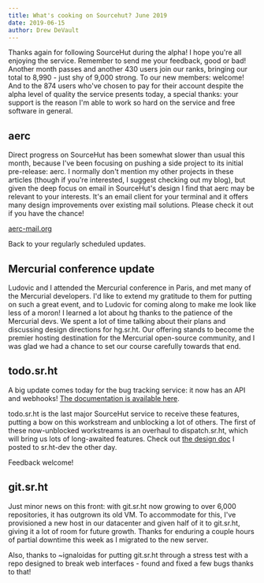 ```yaml
---
title: What's cooking on Sourcehut? June 2019
date: 2019-06-15
author: Drew DeVault
---
```


Thanks again for following SourceHut during the alpha! I hope you're all
enjoying the service. Remember to send me your feedback, good or bad!
Another month passes and another 430 users join our ranks, bringing our
total to 8,990 - just shy of 9,000 strong. To our new members: welcome!
And to the 874 users who've chosen to pay for their account despite the
alpha level of quality the service presents today, a special thanks:
your support is the reason I'm able to work so hard on the service and
free software in general.

## aerc

Direct progress on SourceHut has been somewhat slower than usual this
month, because I've been focusing on pushing a side project to its
initial pre-release: aerc. I normally don't mention my other projects in
these articles (though if you're interested, I suggest checking out my
blog), but given the deep focus on email in SourceHut's design I find
that aerc may be relevant to your interests. It's an email client for
your terminal and it offers many design improvements over existing mail
solutions. Please check it out if you have the chance!

[aerc-mail.org](https://aerc-mail.org)

Back to your regularly scheduled updates.

## Mercurial conference update

Ludovic and I attended the Mercurial conference in Paris, and met many
of the Mercurial developers. I'd like to extend my gratitude to them for
putting on such a great event, and to Ludovic for coming along to make
me look like less of a moron! I learned a lot about hg thanks to the
patience of the Mercurial devs. We spent a lot of time talking about
their plans and discussing design directions for hg.sr.ht. Our offering
stands to become the premier hosting destination for the Mercurial
open-source community, and I was glad we had a chance to set our course
carefully towards that end.

## todo.sr.ht

A big update comes today for the bug tracking service: it now has an API
and webhooks! [The documentation is available here][todo api docs].

[todo api docs]: https://man.sr.ht/todo.sr.ht/api.md

todo.sr.ht is the last major SourceHut service to receive these features,
putting a bow on this workstream and unblocking a lot of others. The first of
these now-unblocked workstreams is an overhaul to dispatch.sr.ht, which will
bring us lots of long-awaited features. Check out [the design doc][design doc]
I posted to sr.ht-dev the other day.

[design doc]: https://lists.sr.ht/~sircmpwn/sr.ht-dev/%3CBUTMP0M9HDGV.16DDFWUTXGJTE%40homura%3E

Feedback welcome!

## git.sr.ht

Just minor news on this front: with git.sr.ht now growing to over 6,000
repositories, it has outgrown its old VM. To accommodate for this, I've
provisioned a new host in our datacenter and given half of it to
git.sr.ht, giving it a lot of room for future growth. Thanks for
enduring a couple hours of partial downtime this week as I migrated to
the new server.

Also, thanks to ~ignaloidas for putting git.sr.ht through a stress test
with a repo designed to break web interfaces - found and fixed a few
bugs thanks to that!
